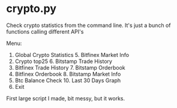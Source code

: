 # crypto.py

Check crypto statistics from the command line.
It's just a bunch of functions calling different API's

Menu:
1. Global Crypto Statistics     5.  Bitfinex Market Info
2. Crypto top25                 6.  Bitstamp Trade History
3. Bitfinex Trade History       7.  Bitstamp Orderbook
4. Bitfinex Orderbook           8.  Bitstamp Market Info
9. Btc Balance Check            10. Last 30 Days Graph
0. Exit

First large script I made, bit messy, but it works.

